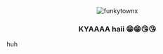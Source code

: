 <p align="center"> <img src="https://komarev.com/ghpvc/?username=funkytownx&label=Profile%20views&color=a60d26&style=flat" alt="funkytownx" /> </p>
<h3 align="center"> KYAAAA haii 😁😁😘😘 </h3>
huh

